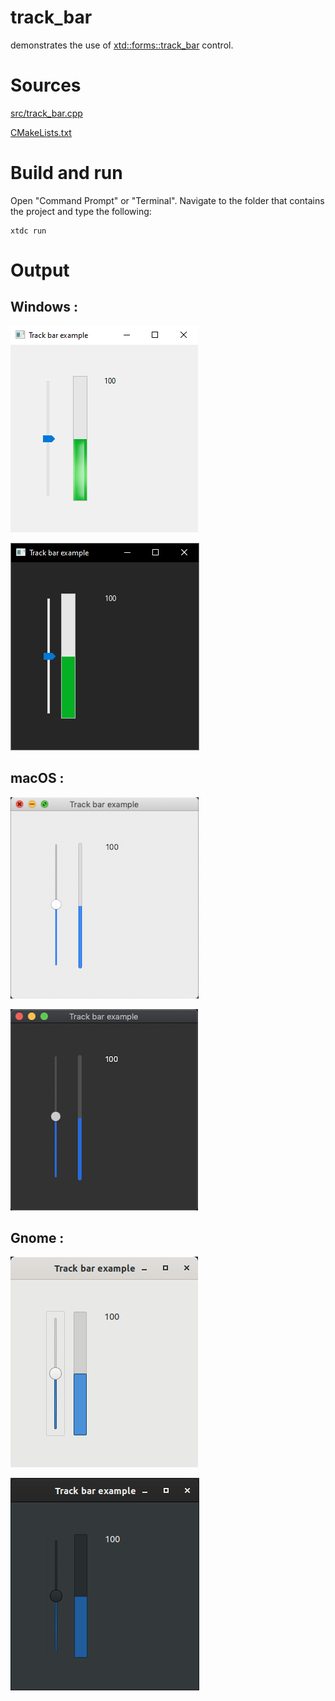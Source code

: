 # track_bar

demonstrates the use of [xtd::forms::track_bar](../../../src/xtd_forms/include/xtd/forms/track_bar.hpp) control.

# Sources

[src/track_bar.cpp](src/track_bar.cpp)

[CMakeLists.txt](CMakeLists.txt)

# Build and run

Open "Command Prompt" or "Terminal". Navigate to the folder that contains the project and type the following:

```shell
xtdc run
```

# Output

## Windows :

![Screenshot](../../../docs/pictures/examples/track_bar_w.png)

![Screenshot](../../../docs/pictures/examples/track_bar_wd.png)

## macOS :

![Screenshot](../../../docs/pictures/examples/track_bar_m.png)

![Screenshot](../../../docs/pictures/examples/track_bar_md.png)

## Gnome :

![Screenshot](../../../docs/pictures/examples/track_bar_g.png)

![Screenshot](../../../docs/pictures/examples/track_bar_gd.png)
